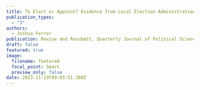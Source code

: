 ```yaml
---
title: To Elect or Appoint? Evidence from Local Election Administration.
publication_types:
  - "3"
authors:
  - Joshua Ferrer
publication: Revise and Resubmit, Quarterly Journal of Political Science
draft: false
featured: true
image:
  filename: featured
  focal_point: Smart
  preview_only: false
date: 2023-11-19T09:03:51.380Z
---
```

